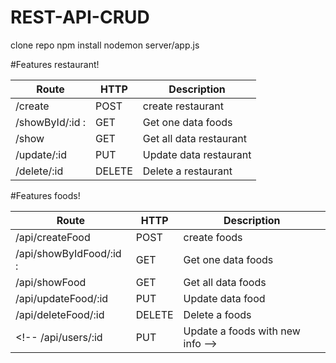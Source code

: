 # REST-API-CRUD


clone repo
npm install
nodemon server/app.js


#Features restaurant!

Route | HTTP | Description
------------ | ------------- | ------------
/create | POST | create restaurant
/showById/:id : | GET | Get one data foods
/show | GET | Get all data restaurant
/update/:id | PUT | Update data restaurant
/delete/:id | DELETE | Delete a restaurant


#Features foods!

Route | HTTP | Description
------------ | ------------- | ------------
/api/createFood | POST | create foods
/api/showByIdFood/:id : | GET | Get one data foods
/api/showFood | GET | Get all data foods
/api/updateFood/:id | PUT | Update data food
/api/deleteFood/:id | DELETE | Delete a foods
<!-- /api/users/:id | PUT | Update a foods with new info -->
